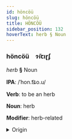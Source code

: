 ```yaml
---
id: höncöü
slug: höncöü
title: HÖNCÖÜ
sidebar_position: 132
hoverText: herb § Noun
---
```


### höncöü&emsp;<span kind="abugida">ɂ̃ıꞇıɽʄ</span>

*herb* **§** Noun

**IPA**: /ˈhon.t͡ɕo.u/

**Verb**: to be an herb

**Noun**: herb

**Modifier**: herb-related

<details>
    <summary>Origin</summary>
    Cantonese 香草 hoeng1 cou2 /hɔːŋ˥ tsʰou̯˧˥/<br/>
    <em>Sino-Tibetan Language Family</em>
</details>